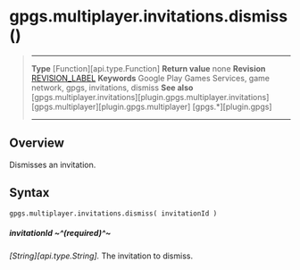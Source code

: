 # gpgs.multiplayer.invitations.dismiss()

> --------------------- ------------------------------------------------------------------------------------------
> __Type__              [Function][api.type.Function]
> __Return value__      none
> __Revision__          [REVISION_LABEL](REVISION_URL)
> __Keywords__          Google Play Games Services, game network, gpgs, invitations, dismiss
> __See also__          [gpgs.multiplayer.invitations][plugin.gpgs.multiplayer.invitations]
>						[gpgs.multiplayer][plugin.gpgs.multiplayer]
>                       [gpgs.*][plugin.gpgs]
> --------------------- ------------------------------------------------------------------------------------------

## Overview

Dismisses an invitation.

## Syntax

	gpgs.multiplayer.invitations.dismiss( invitationId )

##### invitationId ~^(required)^~
_[String][api.type.String]._ The invitation to dismiss.
